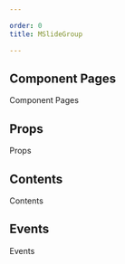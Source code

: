 ```yaml
---

order: 0
title: MSlideGroup

---
```

 
## Component Pages
 
Component Pages
 
## Props
 
Props
 
## Contents
 
Contents
 
## Events
 
Events
 
